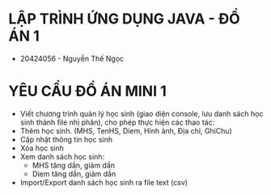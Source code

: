 # LẬP TRÌNH ỨNG DỤNG JAVA - ĐỒ ÁN 1

-   20424056 - Nguyễn Thế Ngọc

# YÊU CẦU ĐỒ ÁN MINI 1

-   Viết chương trình quản lý học sinh (giao diện console, lưu danh sách học sinh thành file nhị phân), cho phép thực hiện các thao tác:
-   Thêm học sinh. (MHS, TenHS, Diem, Hình ảnh, Địa chỉ, GhiChu)
-   Cập nhật thông tin học sinh
-   Xóa học sinh
-   Xem danh sách học sinh:
    -   MHS tăng dần, giảm dần
    -   Diem tăng dần, giảm dần
-   Import/Export danh sách học sinh ra file text (csv)
